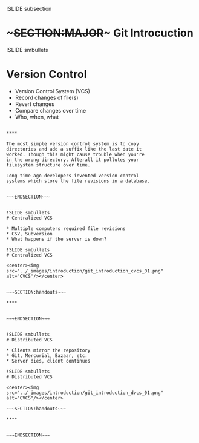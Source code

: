 !SLIDE subsection
# ~~~SECTION:MAJOR~~~ Git Introcuction

!SLIDE smbullets
# Version Control

* Version Control System (VCS)
* Record changes of file(s)
* Revert changes
* Compare changes over time
* Who, when, what

~~~SECTION:handouts~~~

****

The most simple version control system is to copy
directories and add a suffix like the last date it
worked. Though this might cause trouble when you're
in the wrong directory. Afterall it pollutes your
filesystem structure over time.

Long time ago developers invented version control
systems which store the file revisions in a database.


~~~ENDSECTION~~~


!SLIDE smbullets
# Centralized VCS

* Multiple computers required file revisions
* CSV, Subversion
* What happens if the server is down?

!SLIDE smbullets
# Centralized VCS

<center><img src="../_images/introduction/git_introduction_cvcs_01.png" alt="CVCS"/></center>


~~~SECTION:handouts~~~

****


~~~ENDSECTION~~~


!SLIDE smbullets
# Distributed VCS

* Clients mirror the repository
* Git, Mercurial, Bazaar, etc.
* Server dies, client continues

!SLIDE smbullets
# Distributed VCS

<center><img src="../_images/introduction/git_introduction_dvcs_01.png" alt="CVCS"/></center>

~~~SECTION:handouts~~~

****


~~~ENDSECTION~~~



